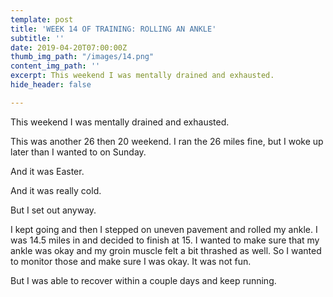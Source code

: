 ```yaml
---
template: post
title: 'WEEK 14 OF TRAINING: ROLLING AN ANKLE'
subtitle: ''
date: 2019-04-20T07:00:00Z
thumb_img_path: "/images/14.png"
content_img_path: ''
excerpt: This weekend I was mentally drained and exhausted.
hide_header: false

---
```

This weekend I was mentally drained and exhausted.

This was another 26 then 20 weekend. I ran the 26 miles fine, but I woke up later than I wanted to on Sunday.

And it was Easter.

And it was really cold.

But I set out anyway.

I kept going and then I stepped on uneven pavement and rolled my ankle. I was 14.5 miles in and decided to finish at 15. I wanted to make sure that my ankle was okay and my groin muscle felt a bit thrashed as well. So I wanted to monitor those and make sure I was okay. It was not fun.

But I was able to recover within a couple days and keep running.